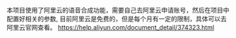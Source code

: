 本项目使用了阿里云的语音合成功能，需要自己去阿里云申请账号，然后在项目中配置好相关的参数,
目前阿里云是免费的，但是每个月有一定的限制，具体可以去阿里云官网查看。
https://help.aliyun.com/document_detail/374323.html